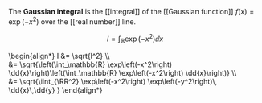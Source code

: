 The **Gaussian integral** is the [[integral]] of the [[Gaussian function]] $f(x) = \exp\left(-x^2\right)$ over the [[real number]] line.

$$
I = \int_\mathbb{R} \exp\left(-x^2\right) \dd{x}
$$

\begin{align\*}
I &= \sqrt{I^2} \\\\\
&= \sqrt{\left(\int_\mathbb{R} \exp\left(-x^2\right) \dd{x}\right)\left(\int_\mathbb{R} \exp\left(-x^2\right) \dd{x}\right)} \\\\\
&= \sqrt{\iint_{\RR^2} \exp\left(-x^2\right) \exp\left(-y^2\right)\\, \dd{x}\\,\dd{y} }
\end{align\*}